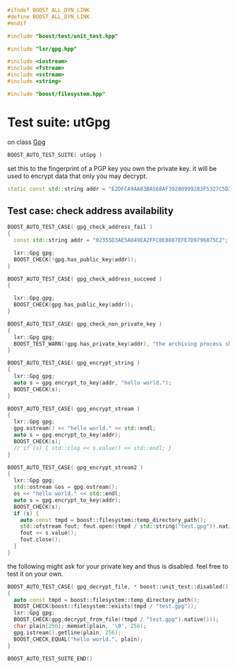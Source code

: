 ```cpp
#ifndef BOOST_ALL_DYN_LINK
#define BOOST_ALL_DYN_LINK
#endif

#include "boost/test/unit_test.hpp"

#include "lxr/gpg.hpp"

#include <iostream>
#include <fstream>
#include <sstream>
#include <string>

#include "boost/filesystem.hpp"
````

# Test suite: utGpg

on class [Gpg](../src/gpg.hpp.md)

```cpp
BOOST_AUTO_TEST_SUITE( utGpg )
```

set this to the fingerprint of a PGP key you own the private key.
it will be used to encrypt data that only you may decrypt.
```cpp
static const std::string addr = "E2DFCA9AA83BA568AF39280999283F5327C5D38F";
```

## Test case: check address availability
```cpp
BOOST_AUTO_TEST_CASE( gpg_check_address_fail )
{
  const std::string addr = "02355D3AE5A849EA2FFC0E8887EFE7D9796875C2";

  lxr::Gpg gpg;
  BOOST_CHECK(!gpg.has_public_key(addr));
}

BOOST_AUTO_TEST_CASE( gpg_check_address_succeed )
{

  lxr::Gpg gpg;
  BOOST_CHECK(gpg.has_public_key(addr));
}

BOOST_AUTO_TEST_CASE( gpg_check_non_private_key )
{
  lxr::Gpg gpg;
  BOOST_TEST_WARN(!gpg.has_private_key(addr), "the archiving process should not have access to this private key.");
}

BOOST_AUTO_TEST_CASE( gpg_encrypt_string )
{
  lxr::Gpg gpg;
  auto s = gpg.encrypt_to_key(addr, "hello world.");
  BOOST_CHECK(s);
}

BOOST_AUTO_TEST_CASE( gpg_encrypt_stream )
{
  lxr::Gpg gpg;
  gpg.ostream() << "hello world." << std::endl;
  auto s = gpg.encrypt_to_key(addr);
  BOOST_CHECK(s);
  // if (s) { std::clog << s.value() << std::endl; }
}

BOOST_AUTO_TEST_CASE( gpg_encrypt_stream2 )
{
  lxr::Gpg gpg;
  std::ostream &os = gpg.ostream();
  os << "hello world." << std::endl;
  auto s = gpg.encrypt_to_key(addr);
  BOOST_CHECK(s);
  if (s) {
    auto const tmpd = boost::filesystem::temp_directory_path();
    std::ofstream fout; fout.open((tmpd / std::string("test.gpg")).native());
    fout << s.value();
    fout.close();
  }
}
```

the following might ask for your private key and thus is disabled.
feel free to test it on your own.
```cpp
BOOST_AUTO_TEST_CASE( gpg_decrypt_file, * boost::unit_test::disabled() )
{
  auto const tmpd = boost::filesystem::temp_directory_path();
  BOOST_CHECK(boost::filesystem::exists(tmpd / "test.gpg"));
  lxr::Gpg gpg;
  BOOST_CHECK(gpg.decrypt_from_file((tmpd / "test.gpg").native()));
  char plain[256]; memset(plain, '\0', 256);
  gpg.istream().getline(plain, 256);
  BOOST_CHECK_EQUAL("hello world.", plain);
}
```

```cpp
BOOST_AUTO_TEST_SUITE_END()
```

